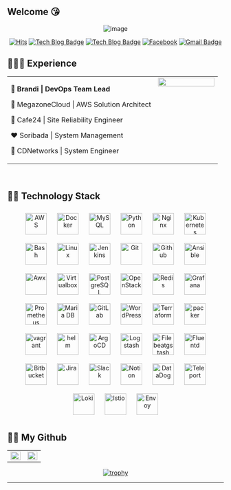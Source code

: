 ## Welcome :kissing_heart:

<div align=center>
  
![image](https://user-images.githubusercontent.com/31501015/124889044-a4454100-e011-11eb-98c1-dad1783a03e9.png)
</div>
  
<div align=center>

[![Hits](https://hits.seeyoufarm.com/api/count/incr/badge.svg?url=https%3A%2F%2Fgithub.com%2Fseohyun0120%2Fhit-counter)](https://hits.seeyoufarm.com)
[![Tech Blog Badge](https://img.shields.io/badge/-Tech%20blog-black?style=flat-square&logo=Github&logoColor=white)](https://sepiros.tistory.com/)
[![Tech Blog Badge](https://img.shields.io/badge/-Tech%20blog-black?style=flat-square&logo=Medium&logoColor=white)](https://sepiros62.medium.com/)
[![Facebook](https://img.shields.io/badge/facebook-1877f2?style=flat-square&logo=facebook&logoColor=white)](https://www.facebook.com/jeong.jaehwan.5/)
[![Gmail Badge](https://img.shields.io/badge/-Contact%20Me-d14836?style=flat-square&logo=Gmail&logoColor=white&link=mailto:sepiros62@gmail.com)](mailto:sepiros62@gmail.com)
</div>


## 👩🏻‍💻 Experience
<table><tr><td valign="top" width="70%">

🤎 **Brandi | DevOps Team Lead**    
  
💜 MegazoneCloud | AWS Solution Architect

💙 Cafe24 | Site Reliability Engineer

❤️ Soribada | System Management   

💛 CDNetworks | System Engineer   

</td><td valign="top" width="30%">
<div align="center">
<img src="https://rishavanand.github.io/static/images/greetings.gif" align="center" style="width: 100%" />
</div> 
  
</td></tr></table>  
 
<br/>

## 👩‍💻 Technology Stack 
<div align="center">  
<img style="margin: 10px" src="https://profilinator.rishav.dev/skills-assets/amazonwebservices-original-wordmark.svg" alt="AWS" height="50" />  
<img style="margin: 10px" src="https://profilinator.rishav.dev/skills-assets/docker-original-wordmark.svg" alt="Docker" height="50" />  
<img style="margin: 10px" src="https://profilinator.rishav.dev/skills-assets/mysql-original-wordmark.svg" alt="MySQL" height="50" />  
<img style="margin: 10px" src="https://profilinator.rishav.dev/skills-assets/python-original.svg" alt="Python" height="50" />  
<img style="margin: 10px" src="https://profilinator.rishav.dev/skills-assets/nginx-original.svg" alt="Nginx" height="50" />  
<img style="margin: 10px" src="https://profilinator.rishav.dev/skills-assets/kubernetes-icon.svg" alt="Kubernetes" height="50" />  
<img style="margin: 10px" src="https://profilinator.rishav.dev/skills-assets/gnu_bash-icon.svg" alt="Bash" height="50" />    
<img style="margin: 10px" src="https://profilinator.rishav.dev/skills-assets/linux-original.svg" alt="Linux" height="50" />  
<img style="margin: 10px" src="https://profilinator.rishav.dev/skills-assets/jenkins-icon.svg" alt="Jenkins" height="50" />  
<img style="margin: 10px" src="https://profilinator.rishav.dev/skills-assets/git-scm-icon.svg" alt="Git" height="50" />
<img style="margin: 10px" src="https://user-images.githubusercontent.com/31501015/125010437-78719c00-e0a1-11eb-8053-81b5e61771a1.png" alt="Github" height="50" /> 
<img style="margin: 10px" src="https://user-images.githubusercontent.com/31501015/125010504-9dfea580-e0a1-11eb-8bc1-fd040bc7976e.png" alt="Ansible" height="50" />
<img style="margin: 10px" src="https://user-images.githubusercontent.com/31501015/125009983-9b4f8080-e0a0-11eb-8e2d-29d78d1395a9.png" alt="Awx" height="50" /> 
<img style="margin: 10px" src="https://user-images.githubusercontent.com/31501015/125009339-58d97400-e09f-11eb-8b07-0be50dd5400b.png" alt="Virtualbox" height="50" />
<img style="margin: 10px" src="https://profilinator.rishav.dev/skills-assets/postgresql-original-wordmark.svg" alt="PostgreSQL" height="50" />
<img style="margin: 10px" src="https://profilinator.rishav.dev/skills-assets/openstack.png" alt="OpenStack" height="50" />  
<img style="margin: 10px" src="https://profilinator.rishav.dev/skills-assets/redis-original-wordmark.svg" alt="Redis" height="50" />  
<img style="margin: 10px" src="https://profilinator.rishav.dev/skills-assets/grafana.png" alt="Grafana" height="50" />
<img style="margin: 10px" src="https://user-images.githubusercontent.com/31501015/132942191-71bd5fff-a4a5-415b-80da-76c5140b006a.png" alt="Prometheus" height="50" />
<img style="margin: 10px" src="https://profilinator.rishav.dev/skills-assets/mariadb.png" alt="Maria DB" height="50" />  
<img style="margin: 10px" src="https://profilinator.rishav.dev/skills-assets/gitlab.svg" alt="GitLab" height="50" />  
<img style="margin: 10px" src="https://profilinator.rishav.dev/skills-assets/wordpress.png" alt="WordPress" height="50" />  
<img style="margin: 10px" src="https://user-images.githubusercontent.com/31501015/125009136-e5cffd80-e09e-11eb-998f-c8c662011f87.png" alt="Terraform" height="50" /> 
<img style="margin: 10px" src="https://user-images.githubusercontent.com/31501015/125009217-09934380-e09f-11eb-8c11-0461018b3f72.png" alt="packer" height="50" />
<img style="margin: 10px" src="https://user-images.githubusercontent.com/31501015/125009563-ba99de00-e09f-11eb-9779-f9b2699aa972.png" alt="vagrant" height="50" />
<img style="margin: 10px" src="https://user-images.githubusercontent.com/31501015/129886083-0df5d6d6-5861-4c49-a5e2-ef5b8c194b60.png" alt="helm" height="50" />
<img style="margin: 10px" src="https://user-images.githubusercontent.com/31501015/146144156-421df2b5-9b5c-4044-9b03-fec2ee6f5e5f.png" alt="ArgoCD" height="50" />
<img style="margin: 10px" src="https://user-images.githubusercontent.com/31501015/146144579-05840aa8-5cf5-45ee-b457-3d664e78c0de.png" alt="Logstash" height="50" /> 
<img style="margin: 10px" src="https://user-images.githubusercontent.com/31501015/146144789-aacdc5bd-d739-4eaa-a308-b998b584317c.png" alt="Filebeatgstash" height="50" />
<img style="margin: 10px" src="https://user-images.githubusercontent.com/31501015/146145044-f4e29667-eca5-4249-85fc-bcf66be378f2.png" alt="Fluentd" height="50" />
<img style="margin: 10px" src="https://user-images.githubusercontent.com/31501015/151139074-6ca77827-4a95-4523-b56c-e31538c2d195.png" alt="Bitbucket" height="50" />
<img style="margin: 10px" src="https://user-images.githubusercontent.com/31501015/151139702-3e55ea31-2228-4e6d-99b0-455ade2158e6.png" alt="Jira" height="50" />
<img style="margin: 10px" src="https://user-images.githubusercontent.com/31501015/151140216-ea69d07e-caf8-4d19-bd8b-f425f799bcd4.png" alt="Slack" height="50" />
<img style="margin: 10px" src="https://user-images.githubusercontent.com/31501015/151140346-ef33bdd7-ed5c-4d1e-a3ca-c2be44e2dc7f.png" alt="Notion" height="50" />
<img style="margin: 10px" src="https://user-images.githubusercontent.com/31501015/200110136-88883d83-cbb2-49f8-9622-a8eb191d2ca1.png" alt="DataDog" height="50" />
<img style="margin: 10px" src="https://user-images.githubusercontent.com/31501015/209423397-20a22577-e9a5-4f5e-8379-01f28b1fe1d3.png" alt="Teleport" height="50" />
<img style="margin: 10px" src="https://user-images.githubusercontent.com/31501015/209423420-363835ae-4e1d-4999-ab41-31c257d8404d.png" alt="Loki" height="50" />
<img style="margin: 10px" src="https://user-images.githubusercontent.com/31501015/217816249-0302a5b0-c013-4486-9c66-b539ea0b673a.png" alt="Istio" height="50" />
<img style="margin: 10px" src="https://user-images.githubusercontent.com/31501015/217816502-8c60a260-1044-411e-a4ca-d30b34fd97f7.png" alt="Envoy" height="50" />
</div> 

## 👩‍💻 My Github
<table><tr><td valign="top" width="50%">
<img src="https://github-readme-stats.vercel.app/api?username=sepiros62&show_icons=true&count_private=true&hide_border=true&theme=dark" align="left" style="width: 100%" />
</td><td valign="top" width="50%">
<img src="https://github-readme-stats.vercel.app/api/top-langs/?username=sepiros62&hide_border=true&layout=compact&theme=dark" align="left" style="width: 100%" />
</td></tr></table>

<div align=center>

[![trophy](https://github-profile-trophy.vercel.app/?username=sepiros62&theme=radical)](https://github.com/ryo-ma/github-profile-trophy)
</div>

---
